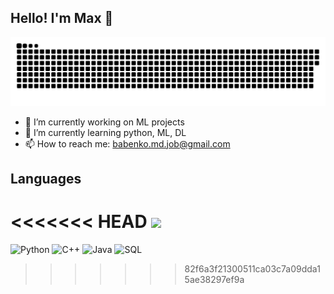 ## Hello! I'm Max 👋

<p align="center">
 <img width="600" src="assets/github-snake.svg" alt="snake"/>
</p>

- 🔭 I’m currently working on ML projects
- 🌱 I’m currently learning python, ML, DL
- 📫 How to reach me: babenko.md.job@gmail.com

## Languages
<<<<<<< HEAD
<img src="https://skillicons.dev/icons?i=py,cpp,java,postgres&perline=7"/>
=======

![Python](https://img.shields.io/badge/python-3670A0?style=for-the-badge&logo=python&logoColor=ffdd54)
![C++](https://img.shields.io/badge/c++-%2300599C.svg?style=for-the-badge&logo=c%2B%2B&logoColor=white)
![Java](https://img.shields.io/badge/Java-%23ED8B00.svg?style=for-the-badge&logo=openjdk&logoColor=white)
![SQL](https://img.shields.io/badge/sql-%2307405e.svg?style=for-the-badge&logo=postgresql&logoColor=white)
>>>>>>> 82f6a3f21300511ca03c7a09dda15ae38297ef9a
